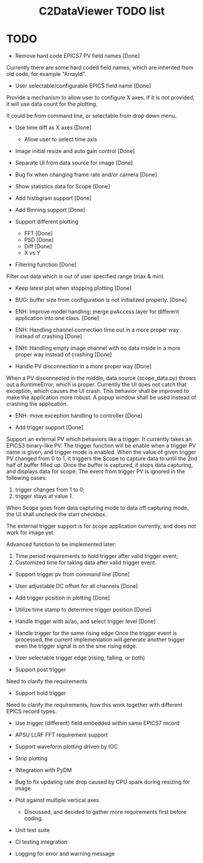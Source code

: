 
<p align="center">
  <h1 align="center">C2DataViewer TODO list</h1>
</p>

# TODO
* Remove hard code EPICS7 PV field names [Done]

Currently there are some hard coded field names, which are inherited from old code, for example "ArrayId".

* User selectable/configurable EPICS field name [Done]

Provide a mechanism to allow user to configure X axes. If it is not provided, it will use data count for the plotting.

It could be from command line, or selectable from drop down menu.

* Use time diff as X axes [Done]
    * Allow user to select time axis

* Image initial resize and auto gain control [Done]

* Separate UI from data source for image [Done]

* Bug fix when changing frame rate and/or camera [Done]

* Show statistics data for Scope [Done]

* Add histogram support [Done]

* Add Binning support [Done]

* Support different plotting 
    * FFT [Done]
    * PSD [Done]
    * Diff [Done]
    * X vs Y

* Filtering function [Done]

Filter out data which is out of user specified range (max & min)

* Keep latest plot when stopping plotting [Done]

* BUG: buffer size from configuration is not initialized properly. [Done]

* ENH: Improve model handling: merge pvAccess layer for different application into one class. [Done]

* ENH: Handling channel connection time out in a more proper way instead of crashing [Done]

* ENH: Handling empty image channel with no data inside in a more proper way instead of crashing [Done] 

* Handle PV disconnection in a more proper way [Done]

When a PV disconnected in the middle, data source (scope_data.py) throws out a RuntimeError, which is proper.
Currently the UI does not catch that exception, which causes the UI crash.
This behavior shall be improved to make the application more robust.
A popup window shall be used instead of crashing the application. 

* ENH: move exception handling to controller [Done]

* Add trigger support [Done]

Support an external PV which behaviors like a trigger. It currently takes an EPICS3 binary-like PV.
The trigger function will be enable when a trigger PV name is given, and trigger mode is enabled.
When the value of given trigger PV changed from 0 to 1, it triggers the Scope to capture data to until 
the 2nd half of buffer filled up. Once the buffer is captured, it stops data capturing, and displays data for scope. 
The event from trigger PV is ignored in the following cases: 
1) trigger changes from 1 to 0; 
2) trigger stays at value 1.

When Scope goes from data capturing mode to data off capturing mode, the UI shall uncheck the start checkbox. 

The external trigger support is for scope application currently, and does not work for image yet. 

Advanced function to be implemented later:
1) Time period requirements to hold trigger after valid trigger event;
2) Customized time for taking data after valid trigger event.

* Support trigger pv from command line [Done]

* User adjustable DC offset for all channels [Done] 

* Add trigger position in plotting [Done]

* Utilize time stamp to determine trigger position [Done]

* Handle trigger with ai/ao, and select trigger level [Done]

* Handle trigger for the same rising edge
Once the trigger event is processed, the current implementation will generate another trigger even the trigger signal 
is on the sme rising edge.

* User selectable trigger edge (rising, falling, or both)

* Support post trigger 

Need to clarify the requirements

* Support hold trigger

Need to clarify the requirements, how this work together with different EPICS record types.

* Use trigger (different) field embedded within same EPICS7 record

* APSU LLRF FFT requirement support

* Support waveform plotting driven by IOC

* Strip plotting

* INtegration with PyDM

* Bug to fix updating rate drop caused by CPU spark during resizing for image

* Plot against multiple vertical axes
    * Discussed, and decided to gather more requirements first before coding.

* Unit test suite

* CI testing integration

* Logging for error and warning message
